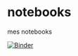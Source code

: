 # notebooks
mes notebooks

[![Binder](https://mybinder.org/badge_logo.svg)](https://mybinder.org/v2/gh/hugostatic/notebooks/master)
